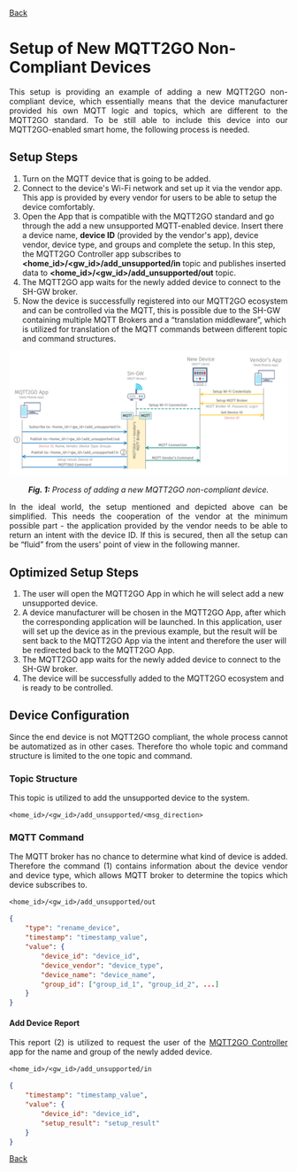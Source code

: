 [Back](./index.md#add-devices)
# Setup of New MQTT2GO Non-Compliant Devices
<p align="justify">
This setup is providing an example of adding a new MQTT2GO non-compliant device, which essentially means that the device manufacturer provided his own MQTT logic and topics, which are different to the MQTT2GO standard. To be still able to include this device into our MQTT2GO-enabled smart home, the following process is needed.
</p>

## Setup Steps
1. Turn on the MQTT device that is going to be added.
2. Connect to the device's Wi-Fi network and set up it via the vendor app. This app is provided by every vendor for users to be able to setup the device comfortably.
3. Open the App that is compatible with the MQTT2GO standard and go through the add a new unsupported MQTT-enabled device. Insert there a device name, __device ID__ (provided by the vendor's app), device vendor, device type, and groups and complete the setup. In this step, the MQTT2GO Controller app subscribes to __\<home_id\>/\<gw_id\>/add_unsupported/in__ topic and publishes inserted data to __\<home_id\>/\<gw_id\>/add_unsupported/out__ topic.
4. The MQTT2GO app waits for the newly added device to connect to the SH-GW broker.
5. Now the device is successfully registered into our MQTT2GO ecosystem and can be controlled via the MQTT, this is possible due to the SH-GW containing multiple MQTT Brokers and a “translation middleware”, which is utilized for translation of the MQTT commands between different topic and command structures.

<p align="center" >
	<img src="mqtt_setup_not_compatible.svg" alt="Proccess of adding a new MQTT2GO non-compliant device">
</p>
<p align="center" >
	<a name="add-devices-fig"></a><em><strong>Fig. 1:</strong> Process of adding a new MQTT2GO non-compliant device.</em>
</p>

<p align="justify">
In the ideal world, the setup mentioned and depicted above can be simplified. This needs the cooperation of the vendor at the minimum possible part - the application provided by the vendor needs to be able to return an intent with the device ID. If this is secured, then all the setup can be “fluid” from the users' point of view in the following manner.
</p>

## Optimized Setup Steps
1. The user will open the MQTT2GO App in which he will select add a new unsupported device.
2. A device manufacturer will be chosen in the MQTT2GO App, after which the corresponding application will be launched. In this application, user will set up the device as in the previous example, but the result will be sent back to the MQTT2GO App via the intent and therefore the user will be redirected back to the MQTT2GO App.
3. The MQTT2GO app waits for the newly added device to connect to the SH-GW broker.
4. The device will be successfully added to the MQTT2GO ecosystem and is ready to be controlled.


## Device Configuration
<p align="justify">
Since the end device is not MQTT2GO compliant, the whole process cannot be automatized as in other cases. Therefore tho whole topic and command structure is limited to the one topic and command.
</p>

### Topic Structure
<p align="justify">
This topic is utilized to add the unsupported device to the system.
</p>

```
<home_id>/<gw_id>/add_unsupported/<msg_direction>
```

### MQTT Command
<p align="justify">
The MQTT broker has no chance to determine what kind of device is added. Therefore the command (1) contains information about the device vendor and device type, which allows MQTT broker to determine the topics which device subscribes to.
</p>

```
<home_id>/<gw_id>/add_unsupported/out
```

```json
{
	"type": "rename_device",
	"timestamp": "timestamp_value",
	"value": {
		"device_id": "device_id",
		"device_vendor": "device_type",
		"device_name": "device_name",
		"group_id": ["group_id_1", "group_id_2", ...]
	}
}
```

#### Add Device Report
<p align="justify">
This report (2) is utilized to request the user of the <a href="./mqtt2go-controllers">MQTT2GO Controller</a> app for the name and group of the newly added device.
</p>


```
<home_id>/<gw_id>/add_unsupported/in
```

```json
{
	"timestamp": "timestamp_value",
	"value": {
		"device_id": "device_id",
		"setup_result": "setup_result"
	}
}
```

[Back](./index.md#add-devices)
